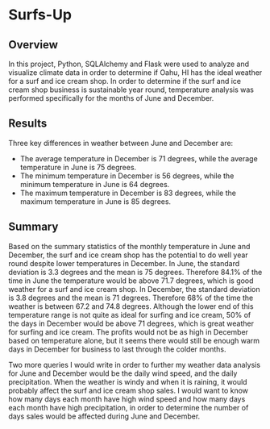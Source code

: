 # Surfs-Up

## Overview
In this project, Python, SQLAlchemy and Flask were used to analyze and visualize climate data in order to determine if Oahu, HI has the ideal weather for a surf and ice cream shop. In order to determine if the surf and ice cream shop business is sustainable year round, temperature analysis was performed specifically for the months of June and December.


## Results


Three key differences in weather between June and December are:
- The average temperature in December is 71 degrees, while the average temperature in June is 75 degrees.
- The minimum temperature in December is 56 degrees, while the minimum temperature in June is 64 degrees.
- The maximum temperature in December is 83 degrees, while the maximum temperature in June is 85 degrees.


## Summary
Based on the summary statistics of the monthly temperature in June and December, the surf and ice cream shop has the potential to do well year round despite lower temperatures in December. In June, the standard deviation is 3.3 degrees and the mean is 75 degrees. Therefore 84.1% of the time in June the temperature would be above 71.7 degrees, which is good weather for a surf and ice cream shop. In December, the standard deviation is 3.8 degrees and the mean is 71 degrees. Therefore 68% of the time the weather is between 67.2 and 74.8 degrees. Although the lower end of this temperature range is not quite as ideal for surfing and ice cream, 50% of the days in December would be above 71 degrees, which is great weather for surfing and ice cream. The profits would not be as high in December based on temperature alone, but it seems there would still be enough warm days in December for business to last through the colder months.

Two more queries I would write in order to further my weather data analysis for June and December would be the daily wind speed, and the daily precipitation. When the weather is windy and when it is raining, it would probably affect the surf and ice cream shop sales. I would want to know how many days each month have high wind speed and how many days each month have high precipitation, in order to determine the number of days sales would be affected during June and December.